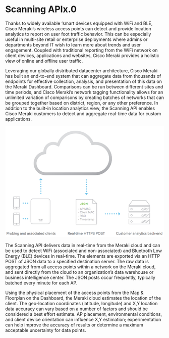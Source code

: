 # Scanning APIx.0
Thanks to widely available ‘smart devices equipped with WiFi and BLE, Cisco Meraki’s wireless access points can detect and provide location analytics to report on user foot traffic behavior. This can be especially useful in multi-site retail or enterprise deployments where admins or departments beyond IT wish to learn more about trends and user engagement. Coupled with traditional reporting from the WiFi network on client devices, applications and websites, Cisco Meraki provides a holistic view of online and offline user traffic.  

Leveraging our globally distributed datacenter architecture, Cisco Meraki has built an end-to-end system that can aggregate data from thousands of endpoints for effective collection, analysis, and presentation of this data on the Meraki Dashboard. Comparisons can be run between different sites and time periods, and Cisco Meraki’s network tagging functionality allows for an unlimited variation of comparisons by creating batches of networks that can be grouped together based on district, region, or any other preference. In addition to the built-in location analytics view, the Scanning API enables Cisco Meraki customers to detect and aggregate real-time data for custom applications.

![](images/Screen_Shot_2015-07-09_at_4.15.26_PM.png)

The Scanning API delivers data in real-time from the Meraki cloud and can be used to detect WiFi (associated and non-associated) and Bluetooth Low Energy (BLE) devices in real-time. The elements are exported via an HTTP POST of JSON data to a specified destination server. The raw data is aggregated from all access points within a network on the Meraki cloud, and sent directly from the cloud to an organization’s data warehouse or business intelligence center. The JSON posts occur frequently, typically batched every minute for each AP.

Using the physical placement of the access points from the Map & Floorplan on the Dashboard, the Meraki cloud estimates the location of the client. The geo-location coordinates (latitude, longitude) and X,Y location data accuracy can vary based on a number of factors and should be considered a best effort estimate. AP placement, environmental conditions, and client device orientation can influence X,Y estimation; experimentation can help improve the accuracy of results or determine a maximum acceptable uncertainty for data points.
